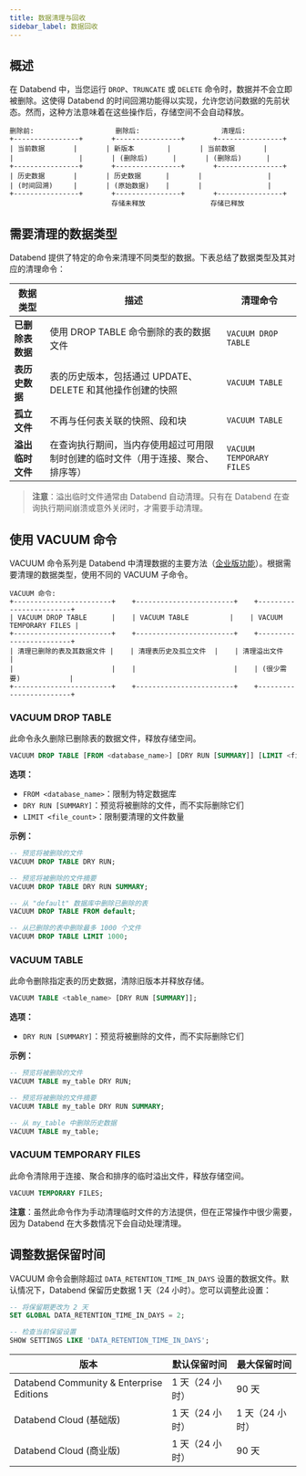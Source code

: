 ```yaml
---
title: 数据清理与回收
sidebar_label: 数据回收
---
```


## 概述

在 Databend 中，当您运行 `DROP`、`TRUNCATE` 或 `DELETE` 命令时，数据并不会立即被删除。这使得 Databend 的时间回溯功能得以实现，允许您访问数据的先前状态。然而，这种方法意味着在这些操作后，存储空间不会自动释放。

```
删除前:                    删除后:                    清理后:
+----------------+       +----------------+       +----------------+
| 当前数据       |       | 新版本        |       | 当前数据       |
|                |       | (删除后)      |       | (删除后)      |
+----------------+       +----------------+       +----------------+
| 历史数据       |       | 历史数据      |       |                |
| (时间回溯)     |       | (原始数据)    |       |                |
+----------------+       +----------------+       +----------------+
                         存储未释放                存储已释放
```

## 需要清理的数据类型

Databend 提供了特定的命令来清理不同类型的数据。下表总结了数据类型及其对应的清理命令：

| 数据类型         | 描述                                           | 清理命令               |
|------------------|----------------------------------------------|------------------------|
| **已删除表数据** | 使用 DROP TABLE 命令删除的表的数据文件      | `VACUUM DROP TABLE`    |
| **表历史数据**   | 表的历史版本，包括通过 UPDATE、DELETE 和其他操作创建的快照 | `VACUUM TABLE`         |
| **孤立文件**     | 不再与任何表关联的快照、段和块               | `VACUUM TABLE`         |
| **溢出临时文件** | 在查询执行期间，当内存使用超过可用限制时创建的临时文件（用于连接、聚合、排序等） | `VACUUM TEMPORARY FILES` |

> **注意**：溢出临时文件通常由 Databend 自动清理。只有在 Databend 在查询执行期间崩溃或意外关闭时，才需要手动清理。

## 使用 VACUUM 命令

VACUUM 命令系列是 Databend 中清理数据的主要方法（[企业版功能](/guides/products/dee/enterprise-features)）。根据需要清理的数据类型，使用不同的 VACUUM 子命令。

```
VACUUM 命令:
+------------------------+    +------------------------+    +------------------------+
| VACUUM DROP TABLE      |    | VACUUM TABLE          |    | VACUUM TEMPORARY FILES |
+------------------------+    +------------------------+    +------------------------+
| 清理已删除的表及其数据文件 |    | 清理表历史及孤立文件  |    | 清理溢出文件          |
|                        |    |                        |    | (很少需要)            |
+------------------------+    +------------------------+    +------------------------+
```

### VACUUM DROP TABLE

此命令永久删除已删除表的数据文件，释放存储空间。

```sql
VACUUM DROP TABLE [FROM <database_name>] [DRY RUN [SUMMARY]] [LIMIT <file_count>];
```

**选项：**
- `FROM <database_name>`：限制为特定数据库
- `DRY RUN [SUMMARY]`：预览将被删除的文件，而不实际删除它们
- `LIMIT <file_count>`：限制要清理的文件数量

**示例：**

```sql
-- 预览将被删除的文件
VACUUM DROP TABLE DRY RUN;

-- 预览将被删除的文件摘要
VACUUM DROP TABLE DRY RUN SUMMARY;

-- 从 "default" 数据库中删除已删除的表
VACUUM DROP TABLE FROM default;

-- 从已删除的表中删除最多 1000 个文件
VACUUM DROP TABLE LIMIT 1000;
```

### VACUUM TABLE

此命令删除指定表的历史数据，清除旧版本并释放存储。

```sql
VACUUM TABLE <table_name> [DRY RUN [SUMMARY]];
```

**选项：**
- `DRY RUN [SUMMARY]`：预览将被删除的文件，而不实际删除它们

**示例：**

```sql
-- 预览将被删除的文件
VACUUM TABLE my_table DRY RUN;

-- 预览将被删除的文件摘要
VACUUM TABLE my_table DRY RUN SUMMARY;

-- 从 my_table 中删除历史数据
VACUUM TABLE my_table;
```

### VACUUM TEMPORARY FILES

此命令清除用于连接、聚合和排序的临时溢出文件，释放存储空间。

```sql
VACUUM TEMPORARY FILES;
```

**注意**：虽然此命令作为手动清理临时文件的方法提供，但在正常操作中很少需要，因为 Databend 在大多数情况下会自动处理清理。

## 调整数据保留时间

VACUUM 命令会删除超过 `DATA_RETENTION_TIME_IN_DAYS` 设置的数据文件。默认情况下，Databend 保留历史数据 1 天（24 小时）。您可以调整此设置：

```sql
-- 将保留期更改为 2 天
SET GLOBAL DATA_RETENTION_TIME_IN_DAYS = 2;

-- 检查当前保留设置
SHOW SETTINGS LIKE 'DATA_RETENTION_TIME_IN_DAYS';
```

| 版本                                     | 默认保留时间       | 最大保留时间     |
|-----------------------------------------|-------------------|-----------------|
| Databend Community & Enterprise Editions | 1 天（24 小时）    | 90 天           |
| Databend Cloud (基础版)                  | 1 天（24 小时）    | 1 天（24 小时）  |
| Databend Cloud (商业版)                  | 1 天（24 小时）    | 90 天           |